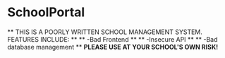 # SchoolPortal
** THIS IS A POORLY WRITTEN SCHOOL MANAGEMENT SYSTEM. FEATURES INCLUDE: **
** -Bad Frontend **
** -Insecure API **
** -Bad database management **
**PLEASE USE AT YOUR SCHOOL'S OWN RISK!** 